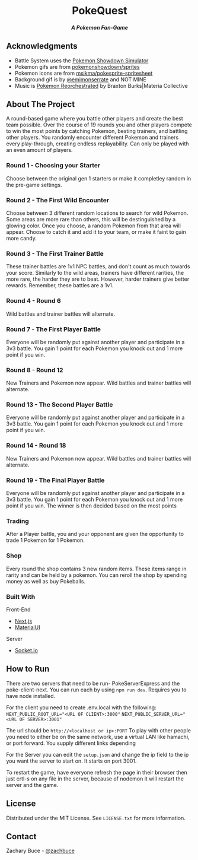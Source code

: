 <div id="top"></div>

<!-- PROJECT LOGO -->
<br />
<div align="center">
  <h1 align="center">PokeQuest</h3>
  <h5 align="center">A Pokemon Fan-Game</h5>
</div>

<!-- Credit -->

<!-- ACKNOWLEDGMENTS -->
## Acknowledgments

* Battle System uses the [Pokemon Showdown Simulator](https://github.com/smogon/pokemon-showdown/tree/master/sim)
* Pokemon gifs are from [pokemonshowdown/sprites](https://play.pokemonshowdown.com/sprites/)
* Pokemon icons are from [msikma/pokesprite-spritesheet](https://github.com/msikma/pokesprite-spritesheet/)
* Background gif is by [@emimonserrate](https://twitter.com/emimonserrate) and NOT MINE
* Music is [Pokemon Reorchestrated](https://twitter.com/pkmnreorch) by Braxton Burks|Materia Collective

<!-- ABOUT THE PROJECT -->
## About The Project

A round-based game where you battle other players and create the best team possible. Over the course of 19 rounds you and other players compete to win the most points by catching Pokemon, besting trainers, and battling other players. You randomly encounter different Pokemon and trainers every play-through, creating endless replayability.
Can only be played with an even amount of players.

<h3>Round 1 - Choosing your Starter</h3>
Choose between the original gen 1 starters or make it completley random in the pre-game settings.

<h3>Round 2 - The First Wild Encounter</h3>
Choose between 3 different random locations to search for wild Pokemon. Some areas are more rare than others, this will be destinguished by a glowing color.  
Once you choose, a random Pokemon from that area will appear. Choose to catch it and add it to your team, or make it faint to gain more candy.

<h3>Round 3 - The First Trainer Battle</h3>
These trainer battles are 1v1 NPC battles, and don't count as much towards your score. Similarly to the wild areas, trainers have different rarities, the more rare, the harder they are to beat. However, harder trainers give better rewards. Remember, these battles are a 1v1.

<h3>Round 4 - Round 6</h3>
Wild battles and trainer battles will alternate.

<h3>Round 7 - The First Player Battle</h3>
Everyone will be randomly put against another player and participate in a 3v3 battle. You gain 1 point for each Pokemon you knock out and 1 more point if you win.

<h3>Round 8 - Round 12</h3>
New Trainers and Pokemon now appear. Wild battles and trainer battles will alternate.

<h3>Round 13 - The Second Player Battle</h3>
Everyone will be randomly put against another player and participate in a 3v3 battle. You gain 1 point for each Pokemon you knock out and 1 more point if you win.

<h3>Round 14 - Round 18</h3>
New Trainers and Pokemon now appear. Wild battles and trainer battles will alternate.

<h3>Round 19 - The Final Player Battle</h3>
Everyone will be randomly put against another player and participate in a 3v3 battle. You gain 1 point for each Pokemon you knock out and 1 more point if you win. The winner is then decided based on the most points

<h3>Trading</h3>
After a Player battle, you and your opponent are given the opportunity to trade 1 Pokemon for 1 Pokemon.

<h3>Shop</h3>
Every round the shop contains 3 new random items. These items range in rarity and can be held by a pokemon. You can reroll the shop by spending money as well as buy Pokeballs. 

### Built With

Front-End  
* [Next.js](https://nextjs.org/)
* [MaterialUI](https://github.com/mui/material-ui)

Server  
* [Socket.io](https://github.com/socketio/socket.io)

## How to Run
There are two servers that need to be run- PokeServerExpress and the poke-client-next. You can run each by using `npm run dev`. Requires you to have node installed.  

For the client you need to create .env.local with the following:  
`NEXT_PUBLIC_ROOT_URL="<URL OF CLIENT>:3000"` 
`NEXT_PUBLIC_SERVER_URL="<URL OF SERVER>:3001"`  

The url should be `http://<localhost or ip>:PORT` 
To play with other people you need to either be on the same network, use a virtual LAN like hamachi, or port forward. You supply different links depending  

For the Server you can edit the `setup.json` and change the ip field to the ip you want the server to start on. It starts on port 3001.

To restart the game, have everyone refresh the page in their browser then just crtl-s on any file in the server, because of nodemon it will restart the server and the game.
<!-- LICENSE -->
## License

Distributed under the MIT License. See `LICENSE.txt` for more information.

<!-- CONTACT -->
## Contact

Zachary Buce - [@zachbuce](https://twitter.com/zachbuce)


<!-- MARKDOWN LINKS & IMAGES -->
<!-- https://www.markdownguide.org/basic-syntax/#reference-style-links -->
[contributors-shield]: https://img.shields.io/github/contributors/othneildrew/Best-README-Template.svg?style=for-the-badge
[contributors-url]: https://github.com/othneildrew/Best-README-Template/graphs/contributors
[forks-shield]: https://img.shields.io/github/forks/othneildrew/Best-README-Template.svg?style=for-the-badge
[forks-url]: https://github.com/othneildrew/Best-README-Template/network/members
[stars-shield]: https://img.shields.io/github/stars/othneildrew/Best-README-Template.svg?style=for-the-badge
[stars-url]: https://github.com/othneildrew/Best-README-Template/stargazers
[issues-shield]: https://img.shields.io/github/issues/othneildrew/Best-README-Template.svg?style=for-the-badge
[issues-url]: https://github.com/othneildrew/Best-README-Template/issues
[license-shield]: https://img.shields.io/github/license/othneildrew/Best-README-Template.svg?style=for-the-badge
[license-url]: https://github.com/othneildrew/Best-README-Template/blob/master/LICENSE.txt
[linkedin-shield]: https://img.shields.io/badge/-LinkedIn-black.svg?style=for-the-badge&logo=linkedin&colorB=555
[linkedin-url]: https://linkedin.com/in/othneildrew
[product-screenshot]: images/screenshot.png
